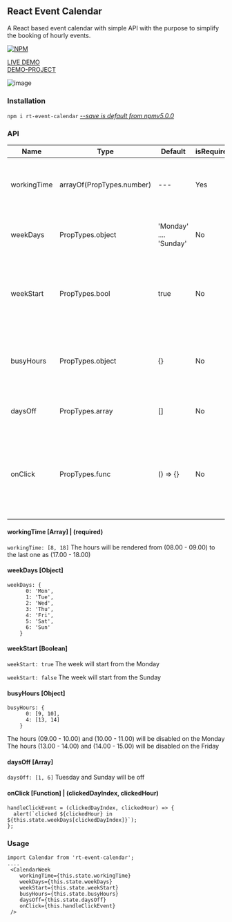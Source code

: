 ## React Event Calendar

A React based event calendar with simple API with the purpose to simplify the booking of hourly events.

[![NPM](https://nodei.co/npm/rt-event-calendar.png)](https://nodei.co/npm/rt-event-calendar/)

[LIVE DEMO](https://react-event-calendar.firebaseapp.com/)       
[DEMO-PROJECT](https://github.com/EugeneHerasymchuk/react-event-calendar)

![image](https://user-images.githubusercontent.com/16426867/40840222-119e2c4c-65a6-11e8-893e-8847ea026b2b.png)


### Installation

```npm i rt-event-calendar``` [*--save is default from npmv5.0.0*](https://blog.npmjs.org/post/161081169345/v500)

### API

Name | Type | Default | isRequired | Description
--- | --- | --- | --- |--- 
workingTime | arrayOf(PropTypes.number) | --- | Yes | The array of two numbers for defining the start and end hours
weekDays | PropTypes.object | 'Monday' .... 'Sunday' | No | Object with Names for the days labels in week
weekStart | PropTypes.bool | true | No | Boolean to define the day when week should start. true - Monday, false - Sunday
busyHours | PropTypes.object | {} | No | Object with index of days as keys and arrays of checked hours as values
daysOff | PropTypes.array | [] | No | Array of indexes of days which are off
onClick | PropTypes.func | () => {} | No | Callback handler the hour click event. (clickedDay /*index*/, clickedHour /*value from workingTime array */

#### workingTime [Array] | (**required**)
```workingTime: [8, 18]```  The hours will be rendered from (08.00 - 09.00) to the last one as (17.00 - 18.00)

#### weekDays [Object]
```
weekDays: {
      0: 'Mon',
      1: 'Tue',
      2: 'Wed',
      3: 'Thu',
      4: 'Fri',
      5: 'Sat',
      6: 'Sun'
    }
```

#### weekStart [Boolean]

```weekStart: true``` The week will start from the Monday

```weekStart: false``` The week will start from the Sunday

#### busyHours [Object]

```
busyHours: {
      0: [9, 10],
      4: [13, 14]
    }
```
The hours (09.00 - 10.00) and (10.00 - 11.00) will be disabled on the Monday     
The hours (13.00 - 14.00) and (14.00 - 15.00) will be disabled on the Friday

#### daysOff [Array]

```daysOff: [1, 6]``` Tuesday and Sunday will be off

#### onClick [Function] | (clickedDayIndex, clickedHour)

```
handleClickEvent = (clickedDayIndex, clickedHour) => {
  alert(`clicked ${clickedHour} in ${this.state.weekDays[clickedDayIndex]}`);
};
```


### Usage
```ecmascript 6
import Calendar from 'rt-event-calendar';
....
 <CalendarWeek
    workingTime={this.state.workingTime}
    weekDays={this.state.weekDays}
    weekStart={this.state.weekStart}
    busyHours={this.state.busyHours}
    daysOff={this.state.daysOff}
    onClick={this.handleClickEvent}
 />
```
